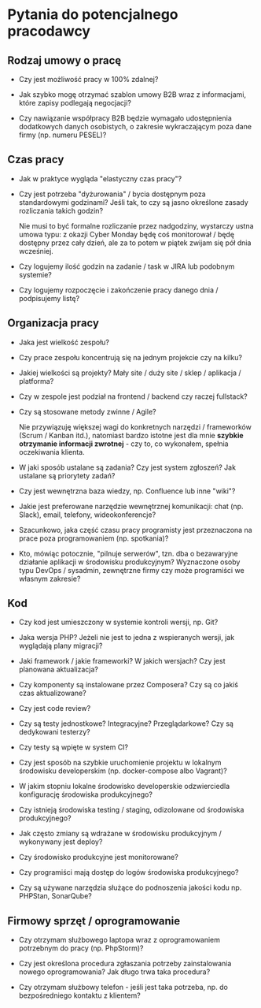 # Pytania do potencjalnego pracodawcy

## Rodzaj umowy o pracę

- Czy jest możliwość pracy w 100% zdalnej?

- Jak szybko mogę otrzymać szablon umowy B2B wraz z informacjami, które zapisy
  podlegają negocjacji?

- Czy nawiązanie współpracy B2B będzie wymagało udostępnienia dodatkowych danych
  osobistych, o zakresie wykraczającym poza dane firmy (np. numeru PESEL)?


## Czas pracy

- Jak w praktyce wygląda "elastyczny czas pracy"?

- Czy jest potrzeba "dyżurowania" / bycia dostępnym poza standardowymi
  godzinami? Jeśli tak, to czy są jasno określone zasady rozliczania takich
  godzin?

  Nie musi to być formalne rozliczanie przez nadgodziny, wystarczy ustna umowa
  typu: z okazji Cyber Monday będę coś monitorował / będę dostępny przez
  cały dzień, ale za to potem w piątek zwijam się pół dnia wcześniej.

- Czy logujemy ilość godzin na zadanie / task w JIRA lub podobnym systemie?

- Czy logujemy rozpoczęcie i zakończenie pracy danego dnia / podpisujemy
  listę?


## Organizacja pracy

- Jaka jest wielkość zespołu?

- Czy prace zespołu koncentrują się na jednym projekcie czy na kilku?

- Jakiej wielkości są projekty? Mały site / duży site / sklep / aplikacja /
  platforma?

- Czy w zespole jest podział na frontend / backend czy raczej fullstack?

- Czy są stosowane metody zwinne / Agile?

  Nie przywiązuję większej wagi do konkretnych narzędzi / frameworków (Scrum /
  Kanban itd.), natomiast bardzo istotne jest dla mnie **szybkie otrzymanie
  informacji zwrotnej** - czy to, co wykonałem, spełnia oczekiwania klienta.

- W jaki sposób ustalane są zadania? Czy jest system zgłoszeń? Jak ustalane są
  priorytety zadań?

- Czy jest wewnętrzna baza wiedzy, np. Confluence lub inne "wiki"?

- Jakie jest preferowane narzędzie wewnętrznej komunikacji: chat (np. Slack),
  email, telefony, wideokonferencje?

- Szacunkowo, jaka część czasu pracy programisty jest przeznaczona na prace poza
  programowaniem (np. spotkania)?

- Kto, mówiąc potocznie, "pilnuje serwerów", tzn. dba o bezawaryjne działanie
  aplikacji w środowisku produkcyjnym? Wyznaczone osoby typu DevOps / sysadmin,
  zewnętrzne firmy czy może programiści we własnym zakresie?


## Kod

- Czy kod jest umieszczony w systemie kontroli wersji, np. Git?

- Jaka wersja PHP? Jeżeli nie jest to jedna z wspieranych wersji, jak wyglądają
  plany migracji?

- Jaki framework / jakie frameworki? W jakich wersjach? Czy jest planowana
  aktualizacja?

- Czy komponenty są instalowane przez Composera? Czy są co jakiś czas
  aktualizowane?

- Czy jest code review?

- Czy są testy jednostkowe? Integracyjne? Przeglądarkowe? Czy są dedykowani
  testerzy?

- Czy testy są wpięte w system CI?

- Czy jest sposób na szybkie uruchomienie projektu w lokalnym środowisku
  developerskim (np. docker-compose albo Vagrant)?

- W jakim stopniu lokalne środowisko developerskie odzwierciedla konfigurację
  środowiska produkcyjnego?

- Czy istnieją środowiska testing / staging, odizolowane od środowiska
  produkcyjnego?

- Jak często zmiany są wdrażane w środowisku produkcyjnym / wykonywany jest
  deploy?

- Czy środowisko produkcyjne jest monitorowane?

- Czy programiści mają dostęp do logów środowiska produkcyjnego?

- Czy są używane narzędzia służące do podnoszenia jakości kodu np. PHPStan,
  SonarQube?


## Firmowy sprzęt / oprogramowanie

- Czy otrzymam służbowego laptopa wraz z oprogramowaniem potrzebnym do pracy
  (np. PhpStorm)?

- Czy jest określona procedura zgłaszania potrzeby zainstalowania nowego
  oprogramowania? Jak długo trwa taka procedura?

- Czy otrzymam służbowy telefon - jeśli jest taka potrzeba, np. do
  bezpośredniego kontaktu z klientem?
